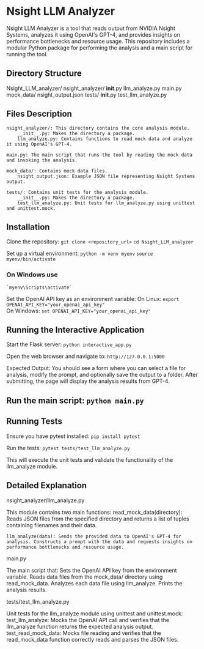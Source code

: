 # Nsight LLM Analyzer

Nsight LLM Analyzer is a tool that reads output from NVIDIA Nsight Systems, analyzes it using OpenAI's GPT-4, and provides insights on performance bottlenecks and resource usage. This repository includes a modular Python package for performing the analysis and a main script for running the tool.

## Directory Structure


Nsight_LLM_analyzer/
    nsight_analyzer/
        __init__.py
        llm_analyze.py
    main.py
    mock_data/
        nsight_output.json
    tests/
        __init__.py
        test_llm_analyze.py

## Files Description
    nsight_analyzer/: This directory contains the core analysis module.
        __init__.py: Makes the directory a package.
        llm_analyze.py: Contains functions to read mock data and analyze it using OpenAI's GPT-4.

    main.py: The main script that runs the tool by reading the mock data and invoking the analysis.

    mock_data/: Contains mock data files.
        nsight_output.json: Example JSON file representing Nsight Systems output.

    tests/: Contains unit tests for the analysis module.
        __init__.py: Makes the directory a package.
        test_llm_analyze.py: Unit tests for llm_analyze.py using unittest and unittest.mock.

## Installation

Clone the repository:
```git clone <repository_url>```
```cd Nsight_LLM_analyzer```

Set up a virtual environment:
```python -m venv myenv```
```source myenv/bin/activate```
    
### On Windows use 
``` `myenv\Scripts\activate` ```

Set the OpenAI API key as an environment variable:
    On Linux:
    ```export OPENAI_API_KEY="your_openai_api_key"```  
    On Windows:
    ```set OPENAI_API_KEY="your_openai_api_key"```

## Running the Interactive Application
Start the Flask server:
    ```python interactive_app.py```

Open the web browser and navigate to:
    ```http://127.0.0.1:5000```

Expected Output:
    You should see a form where you can select a file for analysis, modify the prompt, and optionally save the output to a folder.
    After submitting, the page will display the analysis results from GPT-4.

## Run the main script: ```python main.py```

## Running Tests

Ensure you have pytest installed: ```pip install pytest```

Run the tests: ```pytest tests/test_llm_analyze.py```

This will execute the unit tests and validate the functionality of the llm_analyze module.

## Detailed Explanation
nsight_analyzer/llm_analyze.py

This module contains two main functions:
    read_mock_data(directory): Reads JSON files from the specified directory and returns a list of tuples containing filenames and their data.

    llm_analyze(data): Sends the provided data to OpenAI's GPT-4 for analysis. Constructs a prompt with the data and requests insights on performance bottlenecks and resource usage.

main.py

The main script that:
    Sets the OpenAI API key from the environment variable.
    Reads data files from the mock_data/ directory using read_mock_data.
    Analyzes each data file using llm_analyze.
    Prints the analysis results.

tests/test_llm_analyze.py

Unit tests for the llm_analyze module using unittest and unittest.mock:
    test_llm_analyze: Mocks the OpenAI API call and verifies that the llm_analyze function returns the expected analysis output.
    test_read_mock_data: Mocks file reading and verifies that the read_mock_data function correctly reads and parses the JSON files.